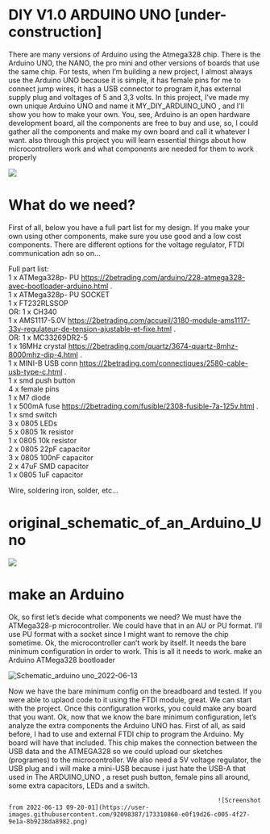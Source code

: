 # DIY V1.0 ARDUINO UNO [under-construction]

There are many versions of Arduino using the Atmega328 chip. 
There is the Arduino UNO, the NANO, 
the pro mini and other versions of boards that use the same chip.
For tests, when I’m building a new project, I almost always use the Arduino UNO because it is simple, it has female pins for me to connect jump wires,
it has a USB connector to program it,has external supply plug and voltages of 5 and 3,3 volts.
In this project, I’ve made my own unique Arduino UNO and name it MY_DIY_ARDUINO_UNO
, and I’ll show you how to make your own.
You, see, Arduino is an open hardware development board, all the components are free to buy and use, so,
I could gather all the components and make my own board and call it whatever I want. 
also through this project you will learn essential things about how microcontrollers work and what components are needed for them to work properly  

![](https://upload.wikimedia.org/wikipedia/commons/3/38/Arduino_Uno_-_R3.jpg)

# What do we need?

First of all, below you have a full part list for my design.
If you make your own using other components, 
make sure you use good and a low cost components. 
There are different options for the voltage regulator, 
FTDI communication adn so on...

Full part list:
<br /> 1 x ATMega328p- PU https://2betrading.com/arduino/228-atmega328-avec-bootloader-arduino.html . 
<br /> 1 x ATMega328p- PU SOCKET 
<br /> 1 x FT232RLSSOP 
<br />    OR: 1 x CH340 
<br /> 1 x AMS1117-5.0V https://2betrading.com/accueil/3180-module-ams1117-33v-regulateur-de-tension-ajustable-et-fixe.html . 
<br />    OR: 1 x MC33269DR2-5 
<br /> 1 x 16MHz crystal https://2betrading.com/quartz/3674-quartz-8mhz-8000mhz-dip-4.html . 
<br /> 1 x MINI-B USB conn https://2betrading.com/connectiques/2580-cable-usb-type-c.html .
<br /> 1 x smd push button 
<br /> 4 x female pins 
<br /> 1 x M7 diode 
<br /> 1 x 500mA fuse https://2betrading.com/fusible/2308-fusible-7a-125v.html .
<br /> 1 x smd switch 
<br /> 3 x 0805 LEDs 
<br /> 5 x 0805 1k resistor 
<br /> 1 x 0805 10k resistor 
<br /> 2 x 0805 22pF capacitor 
<br /> 3 x 0805 100nF capacitor 
<br /> 2 x 47uF SMD capacitor 
<br /> 1 x 0805 1uF capacitor 

Wire, soldering iron, solder, etc...

# original_schematic_of_an_Arduino_Uno


![](https://electronoobs.io/uploads/project_images/182/4c5bde74a8f110656874902f07378009_1.png)


# make an Arduino

Ok, so first let’s decide what components we need? We must have the ATMega328-p microcontroller. We could have that in an AU or PU format. I’ll use PU format with a socket since I might want to remove the chip sometime.
Ok, the microcontroller can’t work by itself. It needs the bare minimum configuration in order to work. This is all it needs to work.
make an Arduino ATMega328 bootloader

![Schematic_arduino uno_2022-06-13](https://user-images.githubusercontent.com/92098387/173309899-7fd499dc-1672-4fcc-847d-7c39195aeed7.png)

Now we have the bare minimum config on the breadboard and tested.
If you were able to uplaod code to it using the FTDI module, 
great. We can start with the project. Once this configuration works, 
you could make any board that you want.
Ok, now that we know the bare minimum configuration, 
let’s analyze the extra components the Arduino UNO has. 
First of all, as said before, 
I had to use and external FTDI chip to program the Arduino. 
My board will have that included. This chip makes the connection between the USB data and the ATMEGA328 so we could upload our sketches (programes) to the microcontroller. 
We also need a 5V voltage regulator, 
the USB plug and i will make a mini-USB because i just hate the USB-A that used in The ARDUINO_UNO ,
a reset push button, female pins all around, 
some extra capacitors, LEDs and a switch. 




                                                              ![Screenshot from 2022-06-13 09-20-01](https://user-images.githubusercontent.com/92098387/173310860-e0f19d26-c005-4f27-9e1a-8b9238da8982.png)

